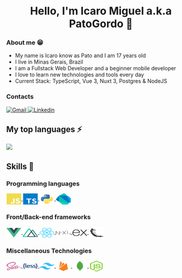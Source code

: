 <h1 align="center">Hello, I'm Icaro Miguel a.k.a PatoGordo 👋</h1>

### About me 😁
- My name is Icaro know as Pato and I am 17 years old
- I live in Minas Gerais, Brazil
- I am a Fullstack Web Developer and a beginner mobile developer
- I love to learn new technologies and tools every day
- Current Stack: TypeScript, Vue 3, Nuxt 3, Postgres & NodeJS
  
### Contacts
<div>
  <a href="mailto:conversecomicaro@gmail.com">
    <img alt="Gmail" src="https://img.shields.io/badge/Gmail-D14836?style=for-the-badge&logo=gmail&logoColor=white" />
  </a>
  <a href="https://www.linkedin.com/in/icaro-miguel-0879521bb/">
    <img alt="Linkedin" src="https://img.shields.io/badge/linkedin%20-%230077B5.svg?&style=for-the-badge&logo=linkedin&logoColor=white" />
  </a>
</div>

<div>
<div>
  <h2>My top languages ⚡</h2>
  <a href="https://github.com/anuraghazra/github-readme-stats">
    <img src="https://github-readme-stats.vercel.app/api/top-langs/?username=patogordo&layout=compact&theme=react&hide=html,css&langs_count=6" />
  </a>
</div>
<div align="start">
  <h2>Skills 🚀</h2>
  
  <h3>Programming languages</h3>
  <div>
    <a href="https://developer.mozilla.org/pt-BR/docs/Web/JavaScript">
      <img align="center" alt="JavaScript" height="30" width="40" src="https://raw.githubusercontent.com/devicons/devicon/master/icons/javascript/javascript-plain.svg">
    </a>
    <a href="https://typescriptlang.org/">
      <img align="center" alt="Typescript" height="30" width="40" src="https://raw.githubusercontent.com/devicons/devicon/master/icons/typescript/typescript-plain.svg">
    </a>
    <a href="https://www.python.org/">
      <img align="center" alt="Python" height="30" width="40" src="https://raw.githubusercontent.com/devicons/devicon/master/icons/python/python-original.svg">
    </a>
    <a href="https://www.dart.dev/">
      <img align="center" alt="Dart" height="30" width="40" src="https://raw.githubusercontent.com/devicons/devicon/master/icons/dart/dart-original.svg">
    </a>
  </div>
  
  <h3>Front/Back-end frameworks</h3>
  <div>
    <a href="https://vuejs.org">
      <img align="center" alt="VueJs" height="30" width="40" src="https://raw.githubusercontent.com/devicons/devicon/master/icons/vuejs/vuejs-original.svg">
    </a>
    <a href="https://nuxtjs.org">
      <img align="center" alt="Nuxt" height="30" width="40" src="https://raw.githubusercontent.com/devicons/devicon/master/icons/nuxtjs/nuxtjs-original.svg">
    </a>
    <a href="https://reactjs.org/">
      <img align="center" alt="ReactJs" height="30" width="40" src="https://raw.githubusercontent.com/devicons/devicon/master/icons/react/react-original.svg">
    </a>
    <a href="https://nextjs.org/">
      <img align="center" alt="NextJs" height="30" width="40" src="https://raw.githubusercontent.com/devicons/devicon/master/icons/nextjs/nextjs-original-wordmark.svg">
    </a>
    <a href="https://expressjs.com/">
      <img align="center" alt="Express" height="30" width="40" src="https://raw.githubusercontent.com/devicons/devicon/master/icons/express/express-original.svg">
    </a>
    <a href="https://palletsprojects.com/p/flask/">
      <img align="center" alt="Flask" height="30" width="40" src="https://raw.githubusercontent.com/devicons/devicon/master/icons/flask/flask-original.svg">
    </a>
  </div>
  
  <h3>Miscellaneous Technologies</h3>
  <div>
    <a href="https://sass-lang.com/">
      <img align="center" alt="Sass" height="30" width="40" src="https://raw.githubusercontent.com/devicons/devicon/master/icons/sass/sass-original.svg">
    </a>
    <a href="http://lesscss.org/">
      <img align="center" alt="LessCss" height="30" width="40" src="https://raw.githubusercontent.com/devicons/devicon/master/icons/less/less-plain-wordmark.svg">
    </a>
    <a href="https://tailwindcss.com/">
      <img align="center" alt="Tailwind" height="30" width="40" src="https://raw.githubusercontent.com/devicons/devicon/master/icons/tailwindcss/tailwindcss-plain.svg">
    </a>
    <a href="https://firebase.google.com/">
      <img align="center" alt="Firebase" height="30" width="40" src="https://raw.githubusercontent.com/devicons/devicon/master/icons/firebase/firebase-plain.svg">
    </a>
    <a href="https://mongodb.com">
      <img align="center" alt="MongoDB" height="30" width="40" src="https://raw.githubusercontent.com/devicons/devicon/master/icons/mongodb/mongodb-plain.svg">
    </a>
    <a href="https://nodejs.org">
      <img align="center" alt="NodeJs" height="30" width="40" src="https://raw.githubusercontent.com/devicons/devicon/master/icons/nodejs/nodejs-original.svg">
    </a>
  </div>
</div>
</div>
